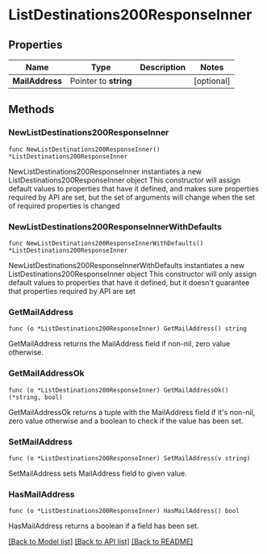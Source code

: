 # ListDestinations200ResponseInner

## Properties

Name | Type | Description | Notes
------------ | ------------- | ------------- | -------------
**MailAddress** | Pointer to **string** |  | [optional] 

## Methods

### NewListDestinations200ResponseInner

`func NewListDestinations200ResponseInner() *ListDestinations200ResponseInner`

NewListDestinations200ResponseInner instantiates a new ListDestinations200ResponseInner object
This constructor will assign default values to properties that have it defined,
and makes sure properties required by API are set, but the set of arguments
will change when the set of required properties is changed

### NewListDestinations200ResponseInnerWithDefaults

`func NewListDestinations200ResponseInnerWithDefaults() *ListDestinations200ResponseInner`

NewListDestinations200ResponseInnerWithDefaults instantiates a new ListDestinations200ResponseInner object
This constructor will only assign default values to properties that have it defined,
but it doesn't guarantee that properties required by API are set

### GetMailAddress

`func (o *ListDestinations200ResponseInner) GetMailAddress() string`

GetMailAddress returns the MailAddress field if non-nil, zero value otherwise.

### GetMailAddressOk

`func (o *ListDestinations200ResponseInner) GetMailAddressOk() (*string, bool)`

GetMailAddressOk returns a tuple with the MailAddress field if it's non-nil, zero value otherwise
and a boolean to check if the value has been set.

### SetMailAddress

`func (o *ListDestinations200ResponseInner) SetMailAddress(v string)`

SetMailAddress sets MailAddress field to given value.

### HasMailAddress

`func (o *ListDestinations200ResponseInner) HasMailAddress() bool`

HasMailAddress returns a boolean if a field has been set.


[[Back to Model list]](../README.md#documentation-for-models) [[Back to API list]](../README.md#documentation-for-api-endpoints) [[Back to README]](../README.md)


